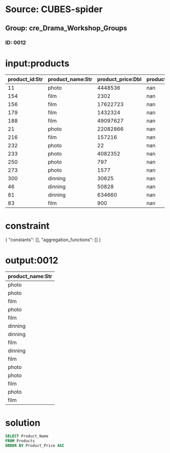 # Source: CUBES-spider
## Group: cre_Drama_Workshop_Groups
### ID: 0012

# input:products

| product_id:Str | product_name:Str | product_price:Dbl | product_description:Str | other_product_service_details:Str |
|---|---|---|---|---|
| 11 | photo | 4448536 | nan | nan |
| 154 | film | 2302 | nan | nan |
| 156 | film | 17622723 | nan | nan |
| 179 | film | 1432324 | nan | nan |
| 188 | film | 49097627 | nan | nan |
| 21 | photo | 22082866 | nan | nan |
| 216 | film | 157216 | nan | nan |
| 232 | photo | 22 | nan | nan |
| 233 | photo | 4082352 | nan | nan |
| 250 | photo | 797 | nan | nan |
| 273 | photo | 1577 | nan | nan |
| 300 | dinning | 30625 | nan | nan |
| 46 | dinning | 50828 | nan | nan |
| 81 | dinning | 634660 | nan | nan |
| 83 | film | 900 | nan | nan |

# constraint

{
  "constants": [],
  "aggregation_functions": []
}

# output:0012

| product_name:Str |
|---|
| photo |
| photo |
| film |
| photo |
| film |
| dinning |
| dinning |
| film |
| dinning |
| film |
| photo |
| photo |
| film |
| photo |
| film |

# solution

```sql
SELECT Product_Name
FROM Products
ORDER BY Product_Price ASC
```
